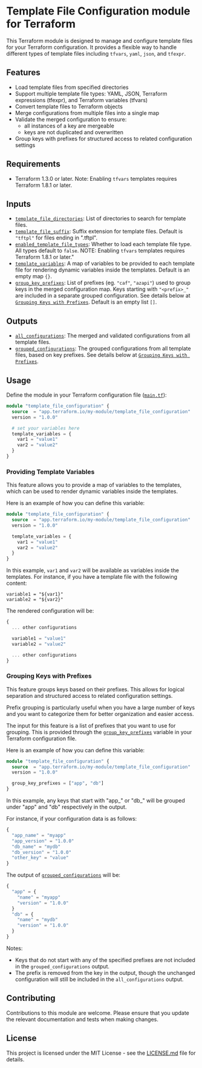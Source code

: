 # Template File Configuration module for Terraform

This Terraform module is designed to manage and configure template files for your Terraform configuration. It provides a flexible way to handle different types of template files including `tfvars`, `yaml`, `json`, and `tfexpr`.

## Features

- Load template files from specified directories
- Support multiple template file types: YAML, JSON, Terraform expressions (tfexpr), and Terraform variables (tfvars)
- Convert template files to Terraform objects
- Merge configurations from multiple files into a single map
- Validate the merged configuration to ensure:
  - all instances of a key are mergeable
  - keys are not duplicated and overwritten
- Group keys with prefixes for structured access to related configuration settings

## Requirements

- Terraform 1.3.0 or later. Note: Enabling `tfvars` templates requires Terraform 1.8.1 or later.

## Inputs

- [`template_file_directories`](./variables.tf): List of directories to search for template files.
- [`template_file_suffix`](./variables.tf): Suffix extension for template files. Default is `"tftpl"` for files ending in ".tftpl".
- [`enabled_template_file_types`](./variables.tf): Whether to load each template file type. All types default to `false`. NOTE: Enabling `tfvars` templates requires Terraform 1.8.1 or later."
- [`template_variables`](./variables.tf): A map of variables to be provided to each template file for rendering dynamic variables inside the templates. Default is an empty map `{}`.
- [`group_key_prefixes`](./variables.tf): List of prefixes (eg. `"caf"`, `"azapi"`) used to group keys in the merged configuration map. Keys starting with `"<prefix>_"` are included in a separate grouped configuration. See details below at [`Grouping Keys with Prefixes`](#grouping-keys-with-prefixes). Default is an empty list `[]`.

## Outputs

- [`all_configurations`](./outputs.tf): The merged and validated configurations from all template files.
- [`grouped_configurations`](./outputs.tf): The grouped configurations from all template files, based on key prefixes. See details below at [`Grouping Keys with Prefixes`](#grouping-keys-with-prefixes).

## Usage

Define the module in your Terraform configuration file ([`main.tf`](./main.tf)):

```terraform
module "template_file_configuration" {
  source  = "app.terraform.io/my-module/template_file_configuration"
  version = "1.0.0"

  # set your variables here
  template_variables = {
    var1 = "value1"
    var2 = "value2"
  }
}
```

### Providing Template Variables

This feature allows you to provide a map of variables to the templates, which can be used to render dynamic variables inside the templates.

Here is an example of how you can define this variable:

```terraform
module "template_file_configuration" {
  source  = "app.terraform.io/my-module/template_file_configuration"
  version = "1.0.0"

  template_variables = {
    var1 = "value1"
    var2 = "value2"
  }
}
```

In this example, `var1` and `var2` will be available as variables inside the templates. For instance, if you have a template file with the following content:

```example.tfvars.tftpl
variable1 = "${var1}"
variable2 = "${var2}"
```

The rendered configuration will be:

```terraform
{
  ... other configurations

  variable1 = "value1"
  variable2 = "value2"

  ... other configurations
}
```

### Grouping Keys with Prefixes

This feature groups keys based on their prefixes. This allows for logical separation and structured access to related configuration settings.

Prefix grouping is particularly useful when you have a large number of keys and you want to categorize them for better organization and easier access.

The input for this feature is a list of prefixes that you want to use for grouping. This is provided through the [`group_key_prefixes`](./variables.tf) variable in your Terraform configuration file.

Here is an example of how you can define this variable:

```variables.tf
module "template_file_configuration" {
  source  = "app.terraform.io/my-module/template_file_configuration"
  version = "1.0.0"

  group_key_prefixes = ["app", "db"]
}
```

In this example, any keys that start with "app_" or "db_" will be grouped under "app" and "db" respectively in the output.

For instance, if your configuration data is as follows:

```variables.tf
{
  "app_name" = "myapp"
  "app_version" = "1.0.0"
  "db_name" = "mydb"
  "db_version" = "1.0.0"
  "other_key" = "value"
}
```

The output of [`grouped_configurations`](./outputs.tf) will be:

```terraform
{
  "app" = {
    "name" = "myapp"
    "version" = "1.0.0"
  }
  "db" = {
    "name" = "mydb"
    "version" = "1.0.0"
  }
}
```

Notes:

- Keys that do not start with any of the specified prefixes are not included in the `grouped_configurations` output.
- The prefix is removed from the key in the output, though the unchanged configuration will still be included in the `all_configurations` output.

## Contributing

Contributions to this module are welcome. Please ensure that you update the relevant documentation and tests when making changes.

## License

This project is licensed under the MIT License - see the [LICENSE.md](LICENSE.md) file for details.
